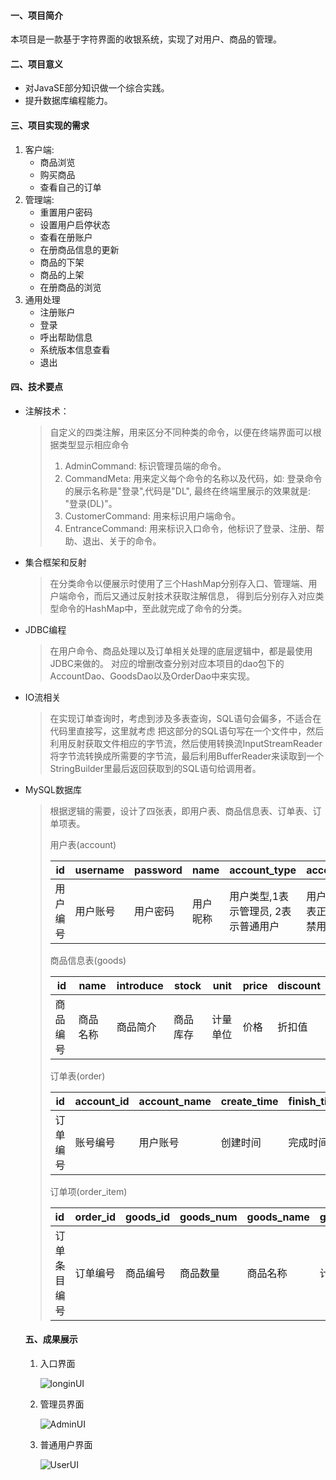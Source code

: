 #### 一、项目简介
本项目是一款基于字符界面的收银系统，实现了对用户、商品的管理。
#### 二、项目意义
+ 对JavaSE部分知识做一个综合实践。
+ 提升数据库编程能力。
#### 三、项目实现的需求
1. 客户端:
    + 商品浏览
    + 购买商品
    + 查看自己的订单
2. 管理端:
    + 重置用户密码
    + 设置用户启停状态
    + 查看在册账户
    + 在册商品信息的更新
    + 商品的下架
    + 商品的上架
    + 在册商品的浏览
3. 通用处理
    + 注册账户
    + 登录
    + 呼出帮助信息
    + 系统版本信息查看
    + 退出
#### 四、技术要点
+ 注解技术：
    > 自定义的四类注解，用来区分不同种类的命令，以便在终端界面可以根据类型显示相应命令
    >
    > 1. AdminCommand: 标识管理员端的命令。
    > 2. CommandMeta: 用来定义每个命令的名称以及代码，如: 登录命令的展示名称是"登录",代码是"DL", 
    > 最终在终端里展示的效果就是: "登录(DL)"。
    > 3. CustomerCommand: 用来标识用户端命令。
    > 4. EntranceCommand: 用来标识入口命令，他标识了登录、注册、帮助、退出、关于的命令。
    
+ 集合框架和反射
    > 在分类命令以便展示时使用了三个HashMap分别存入口、管理端、用户端命令，而后又通过反射技术获取注解信息，
     得到后分别存入对应类型命令的HashMap中，至此就完成了命令的分类。
    
+ JDBC编程
    > 在用户命令、商品处理以及订单相关处理的底层逻辑中，都是最使用JDBC来做的。
    对应的增删改查分别对应本项目的dao包下的AccountDao、GoodsDao以及OrderDao中来实现。
    
+ IO流相关
    >  在实现订单查询时，考虑到涉及多表查询，SQL语句会偏多，不适合在代码里直接写，这里就考虑
    把这部分的SQL语句写在一个文件中，然后利用反射获取文件相应的字节流，然后使用转换流InputStreamReader将字节流转换成所需要的字节流，最后利用BufferReader来读取到一个StringBuilder里最后返回获取到的SQL语句给调用者。
    
+ MySQL数据库

    > 根据逻辑的需要，设计了四张表，即用户表、商品信息表、订单表、订单项表。
    >
    > 用户表(account)
    >
    > | id       | username | password | name     | account_type                        | account_status                 |
    > | -------- | -------- | -------- | -------- | ----------------------------------- | ------------------------------ |
    > | 用户编号 | 用户账号 | 用户密码 | 用户昵称 | 用户类型,1表示管理员, 2表示普通用户 | 用户状态，1代表正常，2代表禁用 |
    >
    > 商品信息表(goods)
    >
    > | id       | name     | introduce | stock    | unit     | price | discount |
    > | -------- | -------- | --------- | -------- | -------- | ----- | -------- |
    > | 商品编号 | 商品名称 | 商品简介  | 商品库存 | 计量单位 | 价格  | 折扣值   |
    >
    > 订单表(order)
    >
    > | id       | account_id | account_name | create_time | finish_time | actual_amount | total_money | order_status                   |
    > | -------- | ---------- | ------------ | ----------- | ----------- | ------------- | ----------- | ------------------------------ |
    > | 订单编号 | 账号编号   | 用户账号     | 创建时间    | 完成时间    | 实际金额      | 应付金额    | 支付状态, 1:待支付, 2:支付完成 |
    >
    > 订单项(order_item)
    >
    > | id           | order_id | goods_id | goods_num | goods_name | goods_unit | goods_introduce | goods_price | goods_discount |
    > | :----------- | -------- | -------- | --------- | ---------- | ---------- | --------------- | ----------- | -------------- |
    > | 订单条目编号 | 订单编号 | 商品编号 | 商品数量 | 商品名称   | 计量单位| 商品简介| 商品单价| 商品折扣|
    >
    
    #### 五、成果展示
    
    1. 入口界面
    
       ![longinUI](C:\Users\刘\Desktop\longinUI.png)
    
    2. 管理员界面
    
       ![AdminUI](C:\Users\刘\Desktop\AdminUI.png)
    
    3. 普通用户界面
    
       ![UserUI](C:\Users\刘\Desktop\UserUI.png)